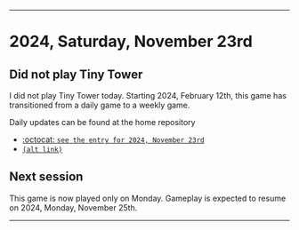
***

# 2024, Saturday, November 23rd

## Did not play Tiny Tower

<!-- TODO: For each weekly entry, make sure the date is correct. The day of the week should be modified in 4 places !-->

I did not play Tiny Tower today. Starting 2024, February 12th, this game has transitioned from a daily game to a weekly game.

Daily updates can be found at the home repository

- [:octocat: `see the entry for 2024, November 23rd`](https://github.com/seanpm2001/SeansLifeArchive_Images_TinyTower/tree/master/tiny%20tower/2024/11_November/23/) 
- [`(alt link)`](/tiny%20tower/2024/11_November/23/)

## Next session

This game is now played only on Monday. Gameplay is expected to resume on 2024, Monday, November 25th.

***
